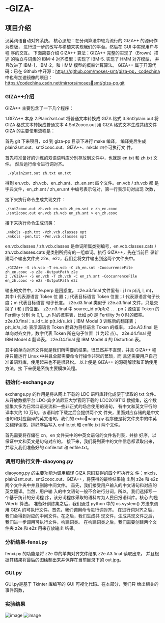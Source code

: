 # -GIZA-
## 项目介绍
汉英词语自动对齐系统。
核心思想：在分词算法中较为流行的 GIZA++ 的源码作为模版，
进行进一步的改写与移植来实现我们的平台。然后在 GUI 中实现用户与程
序的交互。
下面简要介绍 GIZA++ 算法：GIZA++ 完整的实现了（Brown）描述
的独立与词集的 IBM-4 对齐模型；实现了 IBM-5. 实现了 HMM 对齐模型，
并且改进了 IBM-1，IBM-2，和 HMM 模型的概率计算算法。
GIZA++ 属于开源代码：已在 Github 中开源：https://github.com/moses-smt/giza-pp，codechina 中也有加速镜像的项目：https://codechina.csdn.net/mirrors/mosessmt/giza-pp.git
### GIZA++介绍
GIZA++ 主要包含了一下几个程序：

1.GIZA++ 本身
2.Plain2snt.out 将普通文本转换成 GIZA 格式
3.Snt2plain.out 将 GIZA 格式文本转换成普通文本
4.Snt2cooc.out 用 GIZA 格式文本生成共线文件
GIZA 的主要使用流程是：

首先 git 下来项目，cd 到 giza-pp 目录下进行 make 编译。
编译完后生成 plain2snt.out、snt2cooc.out、GIZA++、mkcls 四个可执行文
件。

首先将准备好的训练的双语语料库分别存放到文件中，也就是 en.txt 和
zh.txt 文件。
然后运行命令进行词对齐。
~~~linux
 ./plain2snt.out zh.txt en.txt
 ~~~
 得到 en.vcb、zh.vcb、en_zh.snt、zh_en.snt 四个文件。en.vcb / zh.vcb 都
是字典文件，en_zh.snt / zh_en.snt 中编号表示句对，第一行表示句对出现
次数，

接下来执行命令生成共现文件：
~~~
./snt2cooc.out zh.vcb en.vcb zh_en.snt > zh_en.cooc
./snt2cooc.out en.vcb zh.vcb en_zh.snt > en_zh.cooc
~~~
接下来执行命令生成词类：
~~~
./mkcls -pzh.txt -Vzh.vcb.classes opt
./mkcls -pen.txt -Ven.vcb.classes opt
~~~

en.vcb.classes / zh.vcb.classes 是单词所属类别编号，en.vcb.classes.cats /
zh.vcb.classes.cats 是类别所拥有的一组单词。执行 GIZA++，先在当前目
录新建两个输出文件夹 z2e、e2z，我们会将文件输出到这两个文件夹中。

~~~
./GIZA++ -S zh.vcb -T en.vcb -C zh_en.snt -CoocurrenceFile
zh_en.cooc -o z2e -OutputPath z2e
2 ./GIZA++ -S en.vcb -T zh.vcb -C en_zh.snt -CoocurrenceFile
en_zh.cooc -o e2z -OutputPath e2z
~~~
输出的文件中，z2e.perp 是困惑度。
z2e.a3.final 文件里有 i j l m p(i/j, l, m)，其中 i 代表源语言 Token 位
置；j 代表目标语言 Token 位置；l 代表源语言句子长度；m 代表目标语言
句子长度。
z2e.d3.final 类似于 z2e.a3.final 文件，只是交换了 i 和 j 的位置。
z2e.n3.final 中 source_id p0p1p2 . . . pn；源语言 Token 的 Fertility 分别
为 0,1,…,n 时的概率表，比如 p0 是 Fertility 为 0 时的概率。
z2e.t3.final：s_id t_id p(t_id/s_id)；IBM Model 3 训练后的翻译表；
p(t_id/s_id) 表示源语言 Token 翻译为目标语言 Token 的概率。
z2e.A3.final 是单向对齐文件，数字代表 Token 所在句子位置（1 为起
点）。
z2e.d4.final 是 IBM Model 4 翻译表。
z2e.D4.final 是 IBM Model 4 的 Distortion 表。

其中的单向对齐文件就是我们所需要的结果，很显然并不直观，并且
GIZA++ 程序只能运行 Linux 中并且全部需要命令行操作非常的繁琐，而
且还需要用户自己准备语料库，使用起来也不是很轻松。
以上便是 GIZA++ 的源码解读和正确使用方法，接
下来便是系统主要模块流程。

### 初始化-exchange.py
exchange.py 的作用是将从网上下载的 LDC 语料库转化成便于读取的
txt 文件。从开放数据平台 LDC-宾夕法尼亚大学官网下载的 LDC2019T13
数据集，这个数据集大多为日常口语交流和一些非正式的场合使用的语句，
有中文和英文平行的译本大约 10 万句。该语料库下载之后会提供两个文
件夹，里面对应存储的是中文语句和对应翻译的英文语句，我们的 exhcnage.py 程序便是将文件夹中的中英文翻译读取，排好序后写入 enfile.txt
和 cnfile.txt 两个文件。

首先需要将存储在 cn，en 文件夹中的中英文语句的文件名列表，并排
好序，以保证中文和英文是句句对应的。
接下来，我们将列表中的文件信息都读取出来，并写入我们准备好的
cnfile.txt 和 enfile.txt。

### 调用可执行文件-diaoyong.py
diaoyong.py 的主要功能为调用编译 GIZA 原码获得的四个可执行文
件：mkcls、plain2snt.out、snt2cooc.out、GIZA++，将获得的最终结果输
出到 z2e 和 e2z 两个文件夹中并且删除中间文件。
首先，我们接受用户输入的中文语句和对应的英文翻译。当然，用户输
入的中文语句一般不会进行分词。所以，我们选择写一个基于统计的分词程
序，该分词程序采取的语料库为人民日报语料库。核心
的是 Viterbi 算法。
准备好训练集之后，我们通过 python 中的 os.system() 方法来调用
GIZA 的可执行文件。首先，我们调用命令进行词对齐。
在进行词对齐之后，我们会得到对应的中间文件。在之后，我们生成共
现文件，生成共现文件之后，我们进一步调用可执行文件，构建词类。
在构建词类之后，我们需要创建两个文件夹 z2e 和 e2z 用来存放输出
结果。
### 分析结果-fenxi.py
fenxi.py 的功能是将 z2e 中的单向对齐文件结果 z2e.A3.final 读取出来，
并且根据其结果将最后的图绘制出来并保存在当前目录下的 out.jpg。
### GUI.py 
GUI.py是基于 Tkinter 库编写的 GUI 可视化代码。在本部分，我们只
给出相关的事件函数，
### 实验结果
![image](https://user-images.githubusercontent.com/98015436/213904372-f42fc9fe-acdb-4c53-92f9-6d171a9284ad.png)
![image](https://user-images.githubusercontent.com/98015436/213904387-3033598a-02ec-4e0f-9334-ee4955622ae0.png)

